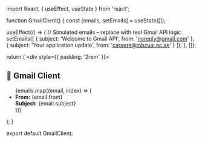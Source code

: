 import React, { useEffect, useState } from 'react';

function GmailClient() {
  const [emails, setEmails] = useState([]);

  useEffect(() => {
    // Simulated emails – replace with real Gmail API logic
    setEmails([
      { subject: 'Welcome to Gmail API', from: 'noreply@gmail.com' },
      { subject: 'Your application update', from: 'careers@mbzuai.ac.ae' }
    ]);
  }, []);

  return (
    <div style={{ padding: '2rem' }}>
      <h2>📧 Gmail Client</h2>
      <ul>
        {emails.map((email, index) => (
          <li key={index}>
            <strong>From:</strong> {email.from}<br />
            <strong>Subject:</strong> {email.subject}
          </li>
        ))}
      </ul>
    </div>
  );
}

export default GmailClient;

